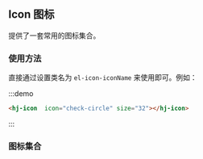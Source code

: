
## Icon 图标

提供了一套常用的图标集合。

### 使用方法

直接通过设置类名为 `el-icon-iconName` 来使用即可。例如：

:::demo
```html
<hj-icon  icon="check-circle" size="32"></hj-icon>
```
:::

### 图标集合


